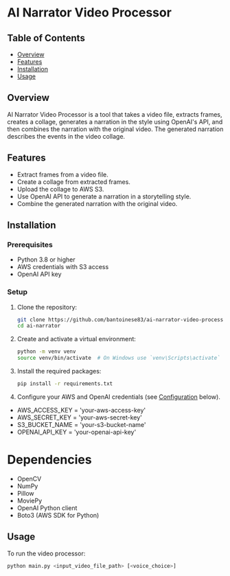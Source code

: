 # AI Narrator Video Processor

## Table of Contents
- [Overview](#overview)
- [Features](#features)
- [Installation](#installation)
- [Usage](#usage)


## Overview
AI Narrator Video Processor is a tool that takes a video file, extracts frames, creates a collage, generates a narration in the style using OpenAI's API, and then combines the narration with the original video. The generated narration describes the events in the video collage.

## Features
- Extract frames from a video file.
- Create a collage from extracted frames.
- Upload the collage to AWS S3.
- Use OpenAI API to generate a narration in a storytelling style.
- Combine the generated narration with the original video.

## Installation
### Prerequisites
- Python 3.8 or higher
- AWS credentials with S3 access
- OpenAI API key

### Setup
1. Clone the repository:
    ```sh
    git clone https://github.com/bantoinese83/ai-narrator-video-processor.git
    cd ai-narrator
    ```

2. Create and activate a virtual environment:
    ```sh
    python -m venv venv
    source venv/bin/activate  # On Windows use `venv\Scripts\activate`
    ```

3. Install the required packages:
    ```sh
    pip install -r requirements.txt
    ```

4. Configure your AWS and OpenAI credentials (see [Configuration](#configuration) below).

- AWS_ACCESS_KEY = 'your-aws-access-key'
- AWS_SECRET_KEY = 'your-aws-secret-key'
- S3_BUCKET_NAME = 'your-s3-bucket-name'
- OPENAI_API_KEY = 'your-openai-api-key'


# Dependencies
-  OpenCV
-   NumPy
-   Pillow
-   MoviePy
-   OpenAI Python client
-   Boto3 (AWS SDK for Python)

## Usage
To run the video processor:
```sh
python main.py <input_video_file_path> [<voice_choice>]
